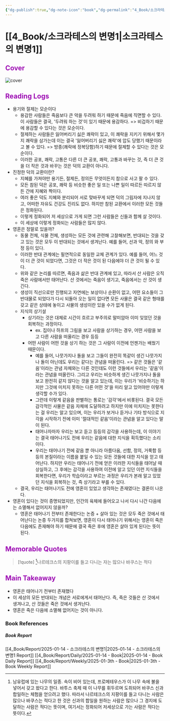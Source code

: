 ```yaml
---
{"dg-publish":true,"dg-note-icon":"book","dg-permalink":"4_Book/소크라테스의-변명1","created-date":"2025-01-14 6:02:55 am","date":"2025-01-14","type":"book","tags":["book"],"aliases":null,"category":"Philosophy","title":"소크라테스의 변명","author":"플라톤","publisher":"현대지성","publishDate":"2019-11-15T00:00:00.000+09:00","pages":"525","cover":"http://books.google.com/books/content?id=4_m-DwAAQBAJ&printsec=frontcover&img=1&zoom=1&edge=curl&source=gbs_api","rating":null,"status":"<progress max=100 value=0> </progress> 0%","permalink":"/4_Book/소크라테스의-변명1/","dgPassFrontmatter":true,"noteIcon":"book"}
---
```



# [[4_Book/소크라테스의 변명1\|소크라테스의 변명1]]
## <font color="#9d0ab3">Cover</font>
![cover](http://books.google.com/books/content?id=4_m-DwAAQBAJ&printsec=frontcover&img=1&zoom=1&edge=curl&source=gbs_api)
## <font color="#9d0ab3">Reading Logs </font>
- 용기와 절제는 모순이다
	- 용감한 사람들은 죽음보다 큰 악을 두려워 하기 때문에 죽음에 직면할 수 있다. 이 사람들은 결국, '두려워 하는 것'이 있기 때문에 용감하다. => 비겁하기 때문에 용감할 수 있다는 것은 모순이다.
	- 절제하는 사람들은 잃어버리기 싫은 쾌락이 있고, 이 쾌락을 지키기 위해서 몇가지 쾌락을 삼가는데 이는 결국 '잃어버리기 싫은 쾌락'에 압도 당했기 때문이라고 볼 수 있다. => 방종(쾌락에 정복당함)하기 때문에 절제할 수 있다는 것은 모순이다.
	- 이러한 공포, 쾌락, 고통은 다른 더 큰 공포, 쾌락, 고통과 바꾸는 것, 즉 더 큰 것을 더 작은 것과 바꾸는 것은 덕의 교환이 아니다.
- 진정한 덕의 교환이란?
	- 지혜를 가져야만 용기든, 절제든, 정의든 무엇이든지 참으로 사고 팔 수 있다. 
	- 모든 참된 덕은 공포, 쾌락 등 비슷한 좋은 일 또는 나쁜 일이 따르든 따르지 않든 간에 지혜와 짝이다.
	- 여러 좋은 덕도 지혜와 분리되어 서로 맞바꾸게 되면 덕의 그림자에 지나지 않고, 어떠한 자유도 건강도 진리도 없다. 하지만 참된 교환에서 이러한 모든 것들은 정화된다.
	- 이렇게 정화되어 저 세상으로 가게 되면 그런 사람들은 신들과 함께 살 것이다.
	- 이 세상에 이렇게 정화되는 사람들은 많지 않다. 
- 영혼은 정말로 있을까?
	- 동물 전체, 식물 전체, 생성하는 모든 것에 관련해 고찰해보면, 반대되는 것을 갖고 있는 것은 모두 이 반대되는 것에서 생겨난다. 예를 들어, 선과 악, 정의 와 부정 등이 있다. 
	- 이러한 반대 관계에는 필연적으로 동일한 교체 관계가 있다. 예를 들어, 어느 것이 더 큰 것이 되었다면, 그것은 더 작은 것이 된 다음에야 더 큰 것이 될 수 있다.
	- 위와 같은 논리를 따르면, 죽음과 삶은 반대 관계에 있고, 따라서 산 사람은 오직 죽은 사람에서만 태어난다. 산 것에서는 죽음이 생기고, 죽음에서는 산 것이 생긴다.
	- 생성이 직선으로만 진행되고 자연에는 보상이나 순환이 없고, 어떤 요소들이 그 반대물로 되었다가 다시 되돌아 오는 일이 없다면 모든 사물은 결국 같은 형태를 갖고 같은 상태에 놓이고 사물의 생성이란 있을 수가 없게 된다. 
	- 지식의 상기설
		- 상기라는 것은 대체로 시간이 흐르고 부주의로 말미암아 이미 잊었던 것을 회복하는 과정이다. 
			- ex. 집이나 하프의 그림을 보고 사람을 상기하는 경우, 어떤 사람을 보고 다른 사람을 떠올리는 경우 등등
		- 어떤 사람이 어떤 것을 상기 하는 것은 그 사람이 이전에 언젠가는 배웠기 때문이다. 
			- 예를 들어, 나뭇가지나 돌을 보고 그들이 완전히 똑같이 생긴 나뭇가지나 돌이 아닌데도 우리는 같다는 관념을 떠올린다. => 같은 것들은 '같음'이라는 관념 자체와는 다른 것인데도 이런 것들에서 우리는 '같음'이라는 관념을 떠올린다. 그리고 우리는 비슷하게 생긴 나뭇가지나 돌을 보고 완전히 같지 않다는 것을 알고 있는데, 이는 우리가 '비슷하기는 하지만 그것에 미치지 못하는 다른 어떤 것'을 미리 알고 있어야만 이렇게 생각할 수가 있다. 
			- 그런데 이렇게 같음을 판별하는 통로는 '감각'에서 비롯된다. 결국 모든 감각적인 사물은 같음 자체에 도달하려고 하지만 이에 미치지는 못한다는 걸 우리는 알고 있으며, 이는 우리가 보거나 듣거나 기타 방식으로 지각을 시작하기 전에 이미 '절대적인 같음'이라는 관념을 알고 있다는 말이 된다. 
			- 태어나자마자 우리는 보고 듣고 등등의 감각을 사용하는데, 이 이야기는 결국 태어나기도 전에 우리는 같음에 대한 지식을 획득했다는 소리이다. 
			- 우리는 태어나기 전에 같음 뿐 아니라 아름다움, 선함, 정의, 거룩함 등등의 본질이라는 이름을 붙일 수 있는 모든 것들에 대한 지식을 얻고 태어난다. 하지만 우리는 태어나기 전에 얻은 이러한 지식들을 태어날 때 상실하고, 그 후에는 감각을 사용하여 이전에 알고 있던 이런 지식들을 회복한다면, 우리가 학습이라고 부르는 과정은 우리가 본래 알고 있었던 지식을 회복하는 것, 즉 상기라고 부를 수 있다.
	- 결국, 우리는 태어나기도 전에 영혼이 있었고 생각하는 존재였다는 결론이 나온다.
- 영혼이 있다는 것이 증명되었지만, 인간의 육체에 들어오고 나서 다시 나간 다음에는 소멸해서 없어지지 않을까?
	- 영혼은 태어나기 전부터 존재한다는 논증 + 살아 있는 것은 모두 죽은 것에서 태어난다는 논증 두가지를 합쳐보면, 영혼이 다시 태어나기 위해서는 영혼이 죽은 다음에도 존재해야 하기 때문에 결국 죽은 후에 영혼은 살아 있게 된다는 뜻이 된다.






## <font color="#9d0ab3">Memorable Quotes</font>
>[!quote] [^1]나르테크스의 지팡이를 들고 다니는 자는 많으나 바쿠스는 적다











## <font color="#9d0ab3">Main Takeaway</font>
- 영혼은 태어나기 전부터 존재했다
- 이 세상의 모든 반대되는 개념은 서로에게서 태어난다. 즉, 죽은 것들은 산 것에서 생겨나고, 산 것들은 죽은 것에서 생겨난다. 
- 영혼은 죽은 다음에 소멸해 없어지는 것이 아니다.










### Book References
##### Book Report
[[4_Book/Report/2025-01-14 - 소크라테스의 변명1\|2025-01-14 - 소크라테스의 변명1 Report]]
[[4_Book/Report/Daily/2025-01-14 - Book\|2025-01-14 - Book Daily Report]]
[[4_Book/Report/Weekly/2025-01-3th - Book\|2025-01-3th - Book Weekly Report]]

[^1]: 남유럽에 있는 나무의 일종. 속이 비어 있는데, 프로메테우스가 이 나무 속에 불을 넣어서 갖고 왔다고 한다. 바투스 축제 때 이 나무를 휘두르며 도취되어 바쿠스 신과 합일하는 체험을 얻으려고 했다. 따라서 나르테크스의 지팡이를 들고 다니는 사람은 많으나 바쿠스는 적다고 한 것은 신과의 합일을 원하는 사람은 많으나 그 경지에 도달하는 사람은 적다는 뜻이며, 여기서는 정화되어 저세상으로 가는 사람은 적다는 뜻이다.